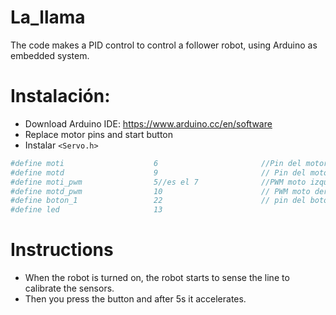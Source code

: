 # La_llama
The code makes a PID control to control a follower robot, using Arduino as embedded system.
# Instalación:
* Download Arduino IDE: https://www.arduino.cc/en/software
* Replace motor pins and start button
* Instalar `<Servo.h>`
``` ruby
#define moti                    6                       //Pin del motor izquierdo.
#define motd                    9                       // Pin del motor derecho.
#define moti_pwm                5//es el 7              //PWM moto izquierdo.
#define motd_pwm                10                      // PWM moto derecho.
#define boton_1                 22                      // pin del boton.
#define led                     13
```
# Instructions
* When the robot is turned on, the robot starts to sense the line to calibrate the sensors.
* Then you press the button and after 5s it accelerates.
